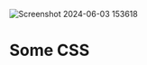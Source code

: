 ![Screenshot 2024-06-03 153618](https://github.com/Anubhav-Mandal/SOME-CSS/assets/130059545/e0780243-ebe2-44c8-8f37-ed638697933a)
<h1>Some CSS</h1>
